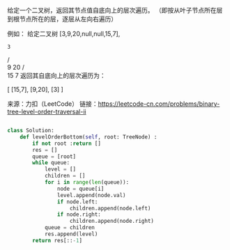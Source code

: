 给定一个二叉树，返回其节点值自底向上的层次遍历。 （即按从叶子节点所在层到根节点所在的层，逐层从左向右遍历）

例如：
给定二叉树 [3,9,20,null,null,15,7],

    3
   / \
  9  20
    /  \
   15   7
返回其自底向上的层次遍历为：

[
  [15,7],
  [9,20],
  [3]
]

来源：力扣（LeetCode）
链接：https://leetcode-cn.com/problems/binary-tree-level-order-traversal-ii


```python

class Solution:
    def levelOrderBottom(self, root: TreeNode) :
        if not root :return []
        res = []
        queue = [root]
        while queue:
            level = []
            children = []
            for i in range(len(queue)):
                node = queue[i]
                level.append(node.val)
                if node.left:
                    children.append(node.left)
                if node.right:
                    children.append(node.right)
            queue = children
            res.append(level)
        return res[::-1]
```
